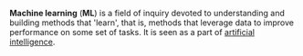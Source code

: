 **Machine learning** (**ML**) is a field of inquiry devoted to understanding and building methods that 'learn', that is, methods that leverage data to improve performance on some set of tasks. It is seen as a part of [artificial intelligence](https://en.wikipedia.org/wiki/Artificial_intelligence "Artificial intelligence").